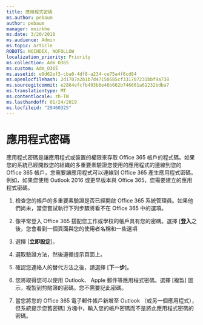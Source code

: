 ```yaml
---
title: 應用程式密碼
ms.author: pebaum
author: pebaum
manager: mnirkhe
ms.date: 3/20/2018
ms.audience: Admin
ms.topic: article
ROBOTS: NOINDEX, NOFOLLOW
localization_priority: Priority
ms.collection: Adm_O365
ms.custom: Adm_O365
ms.assetid: e0d62ef3-cba0-4df8-a234-ce75a4f6cd84
ms.openlocfilehash: 2d1707a2b1b7d47150585cf331707231bbf9a738
ms.sourcegitcommit: e2864efcfb493b6e46b662b746661a61232bdba7
ms.translationtype: MT
ms.contentlocale: zh-TW
ms.lasthandoff: 01/24/2019
ms.locfileid: "29460325"
---
```

# <a name="app-passwords"></a>應用程式密碼

應用程式密碼是讓應用程式或裝置的權限來存取 Office 365 帳戶的程式碼。如果您的系統已經開啟您的組織的多重要素驗證您使用的應用程式的連線到您的 Office 365 帳戶，您需要讓應用程式可以連線到 Office 365 產生應用程式密碼。例如，如果您使用 Outlook 2016 或更早版本與 Office 365，您需要建立的應用程式密碼。
  
1. 檢查您的帳戶的多重要素驗證是否已經開啟 Office 365 系統管理員。如果他們尚未，當您嘗試執行下列步驟將看不在 Office 365 中的選項。
    
2. 像平常登入 Office 365 搭配您工作或學校的帳戶具有您的密碼。選擇 [**登入**之後，您會看到一個頁面與您的使用者名稱和一些選項 
    
3. 選擇 [**立即設定**]。 
    
4. 選取驗證方法，然後遵循提示頁面上。
    
5. 確認您連絡人的替代方法之後，請選擇 [**下一步**]。 
    
6. 您將取得您可以使用 Outlook、 Apple 郵件等應用程式密碼。選擇 [複製] 圖示，複製到剪貼簿的密碼。您不需要記此密碼。 
    
7. 當您將您的 Office 365 電子郵件帳戶新增至 Outlook （或另一個應用程式），但系統提示您舊密碼] 方塊中，輸入您的帳戶密碼而不是將此應用程式密碼的密碼。 
    

